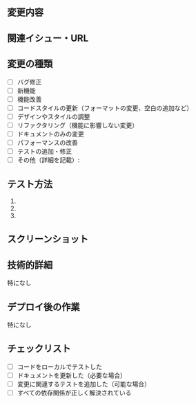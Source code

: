 ## 変更内容
<!-- 実装した変更内容の簡潔な説明 -->

## 関連イシュー・URL
<!-- 関連するGitHubイシュー番号（例: #123）またはURL -->

## 変更の種類
<!-- 該当する項目に x を入れてください -->
- [ ] バグ修正
- [ ] 新機能
- [ ] 機能改善
- [ ] コードスタイルの更新（フォーマットの変更、空白の追加など）
- [ ] デザインやスタイルの調整
- [ ] リファクタリング（機能に影響しない変更）
- [ ] ドキュメントのみの変更
- [ ] パフォーマンスの改善
- [ ] テストの追加・修正
- [ ] その他（詳細を記載）:

## テスト方法
<!-- この変更をテストするための手順を記載してください -->
1. 
2. 
3. 

## スクリーンショット
<!-- UI変更がある場合、変更前と変更後のスクリーンショットを添付してください -->

## 技術的詳細
<!-- 実装の詳細、特に注意すべき点や検討した代替案などを記載してください -->

特になし

## デプロイ後の作業
<!-- データベースの置換、設定の変更など、デプロイした後に作業が必要な場合は記載してください。 -->

特になし

## チェックリスト
<!-- プルリクエストを提出する前に以下の項目を確認してください -->
- [ ] コードをローカルでテストした
- [ ] ドキュメントを更新した（必要な場合）
- [ ] 変更に関連するテストを追加した（可能な場合）
- [ ] すべての依存関係が正しく解決されている
